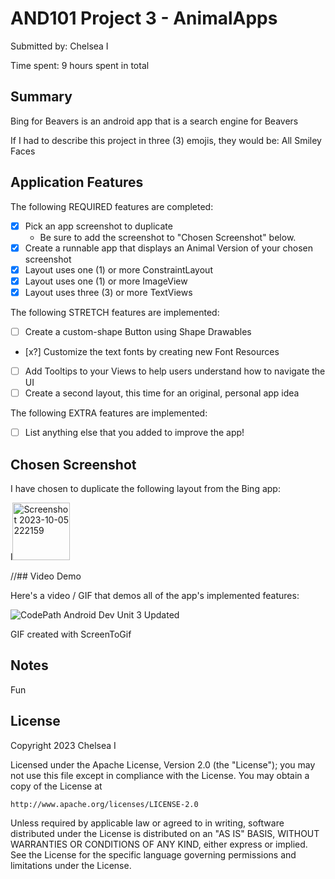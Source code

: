 <!-- (This is a comment) INSTRUCTIONS: Go through this page and fill out any **bolded** entries with their correct values.-->

# AND101 Project 3 - AnimalApps

Submitted by: Chelsea I

Time spent: 9 hours spent in total

## Summary

Bing for Beavers is an android app that is a search engine for Beavers

If I had to describe this project in three (3) emojis, they would be: All Smiley Faces

## Application Features

The following REQUIRED features are completed:

- [x] Pick an app screenshot to duplicate
  - Be sure to add the screenshot to "Chosen Screenshot" below.
- [x] Create a runnable app that displays an Animal Version of your chosen screenshot
- [x] Layout uses one (1) or more ConstraintLayout
- [x] Layout uses one (1) or more ImageView
- [x] Layout uses three (3) or more TextViews

The following STRETCH features are implemented:

- [ ] Create a custom-shape Button using Shape Drawables
- [x?] Customize the text fonts by creating new Font Resources
- [ ] Add Tooltips to your Views to help users understand how to navigate the UI
- [ ] Create a second layout, this time for an original, personal app idea

The following EXTRA features are implemented:

- [ ] List anything else that you added to improve the app!

## Chosen Screenshot

I have chosen to duplicate the following layout from the Bing app:

l<img width="92" alt="Screenshot 2023-10-05 222159" src="https://github.com/cinthavong/BustlinBeaversContinued/assets/68578762/d6c28afe-2b74-4b78-b45e-285de81714eb">


//## Video Demo

Here's a video / GIF that demos all of the app's implemented features:

![CodePath Android Dev Unit 3 Updated](https://github.com/cinthavong/BustlinBeaversContinued/assets/68578762/c398ca27-49c4-4a2d-b2b8-12ce9c399a0c)


GIF created with ScreenToGif

<!-- Recommended tools:
- [Kap](https://getkap.co/) for macOS
- [ScreenToGif](https://www.screentogif.com/) for Windows
- [peek](https://github.com/phw/peek) for Linux. -->


## Notes

Fun

## License

Copyright 2023 Chelsea I

Licensed under the Apache License, Version 2.0 (the "License");
you may not use this file except in compliance with the License.
You may obtain a copy of the License at

    http://www.apache.org/licenses/LICENSE-2.0

Unless required by applicable law or agreed to in writing, software
distributed under the License is distributed on an "AS IS" BASIS,
WITHOUT WARRANTIES OR CONDITIONS OF ANY KIND, either express or implied.
See the License for the specific language governing permissions and
limitations under the License.
